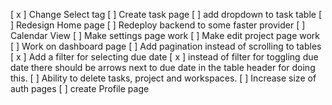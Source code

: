 [ x ] Change Select tag
[ ] Create task page
[ ] add dropdown to task table
[ ] Redesign Home page
[ ] Redeploy backend to some faster provider
[ ] Calendar View
[ ] Make settings page work
[ ] Make edit project page work
[ ] Work on dashboard page
[ ] Add pagination instead of scrolling to tables
[ x ] Add a filter for selecting due date
[ x ] instead of filter for toggling due date there should be arrows next to due date in the table header for doing this.
[ ] Ability to delete tasks, project and workspaces.
[ ] Increase size of auth pages
[ ] create Profile page
